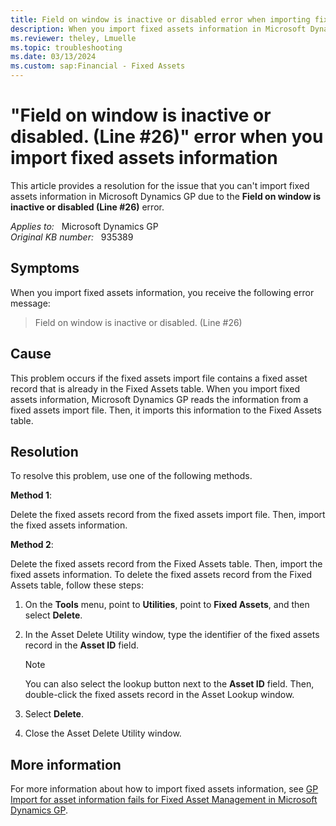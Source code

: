 ```yaml
---
title: Field on window is inactive or disabled error when importing fixed assets info 
description: When you import fixed assets information in Microsoft Dynamics GP, receive an error message that states Field on window is inactive or disabled. Provides a resolution.
ms.reviewer: theley, Lmuelle
ms.topic: troubleshooting
ms.date: 03/13/2024
ms.custom: sap:Financial - Fixed Assets
---
```

# "Field on window is inactive or disabled. (Line #26)" error when you import fixed assets information

This article provides a resolution for the issue that you can't import fixed assets information in Microsoft Dynamics GP due to the **Field on window is inactive or disabled (Line #26)** error.

_Applies to:_ &nbsp; Microsoft Dynamics GP  
_Original KB number:_ &nbsp; 935389

## Symptoms

When you import fixed assets information, you receive the following error message:

> Field on window is inactive or disabled. (Line #26)

## Cause

This problem occurs if the fixed assets import file contains a fixed asset record that is already in the Fixed Assets table. When you import fixed assets information, Microsoft Dynamics GP reads the information from a fixed assets import file. Then, it imports this information to the Fixed Assets table.

## Resolution

To resolve this problem, use one of the following methods.

**Method 1**:

Delete the fixed assets record from the fixed assets import file. Then, import the fixed assets information.

**Method 2**:

Delete the fixed assets record from the Fixed Assets table. Then, import the fixed assets information. To delete the fixed assets record from the Fixed Assets table, follow these steps:

1. On the **Tools** menu, point to **Utilities**, point to **Fixed Assets**, and then select **Delete**.
2. In the Asset Delete Utility window, type the identifier of the fixed assets record in the **Asset ID** field.

   > [!NOTE]
   > You can also select the lookup button next to the **Asset ID** field. Then, double-click the fixed assets record in the Asset Lookup window.

3. Select **Delete**.
4. Close the Asset Delete Utility window.

## More information

For more information about how to import fixed assets information, see [GP Import for asset information fails for Fixed Asset Management in Microsoft Dynamics GP](https://support.microsoft.com/topic/gp-import-for-asset-information-fails-for-fixed-asset-management-in-microsoft-dynamics-gp-0bc6997d-0725-3ef7-0ad6-5e9ad14d6fb7).
